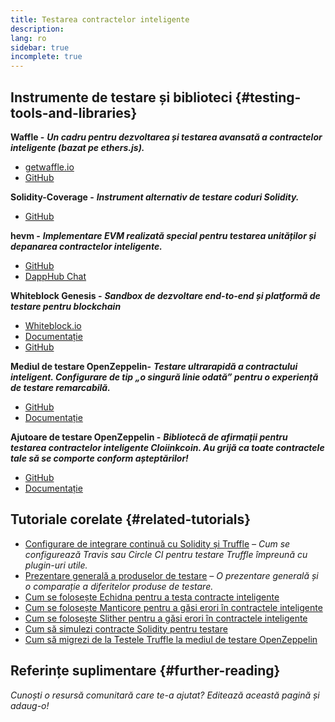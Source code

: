 ```yaml
---
title: Testarea contractelor inteligente
description:
lang: ro
sidebar: true
incomplete: true
---
```


## Instrumente de testare și biblioteci {#testing-tools-and-libraries}

**Waffle -** **_Un cadru pentru dezvoltarea și testarea avansată a contractelor inteligente (bazat pe ethers.js)._**

- [getwaffle.io](https://getwaffle.io/)
- [GitHub](https://github.com/EthWorks/Waffle)

**Solidity-Coverage -** **_Instrument alternativ de testare coduri Solidity._**

- [GitHub](https://github.com/sc-forks/solidity-coverage)

**hevm -** **_Implementare EVM realizată special pentru testarea unităților și depanarea contractelor inteligente._**

- [GitHub](https://github.com/dapphub/dapptools/tree/master/src/hevm)
- [DappHub Chat](https://dapphub.chat/)

**Whiteblock Genesis -** **_Sandbox de dezvoltare end-to-end și platformă de testare pentru blockchain_**

- [Whiteblock.io](https://whiteblock.io)
- [Documentație](https://docs.whiteblock.io)
- [GitHub](https://github.com/whiteblock/genesis)

**Mediul de testare OpenZeppelin-** **_Testare ultrarapidă a contractului inteligent. Configurare de tip „o singură linie odată” pentru o experiență de testare remarcabilă._**

- [GitHub](https://github.com/OpenZeppelin/openzeppelin-test-environment)
- [Documentație](https://docs.openzeppelin.com/test-environment/)

**Ajutoare de testare OpenZeppelin -** **_Bibliotecă de afirmații pentru testarea contractelor inteligente Cloiinkcoin. Au grijă ca toate contractele tale să se comporte conform așteptărilor!_**

- [GitHub](https://github.com/OpenZeppelin/openzeppelin-test-helpers)
- [Documentație](https://docs.openzeppelin.com/test-helpers)

## Tutoriale corelate {#related-tutorials}

- [Configurare de integrare continuă cu Solidity și Truffle](/developers/tutorials/solidity-and-truffle-continuous-integration-setup/) _– Cum se configurează Travis sau Circle CI pentru testare Truffle împreună cu plugin-uri utile._
- [Prezentare generală a produselor de testare](/developers/tutorials/guide-to-smart-contract-security-tools/) _– O prezentare generală și o comparație a diferitelor produse de testare._
- [Cum se folosește Echidna pentru a testa contracte inteligente](/developers/tutorials/how-to-use-echidna-to-test-smart-contracts/)
- [Cum se folosește Manticore pentru a găsi erori în contractele inteligente](/developers/tutorials/how-to-use-manticor-to-find-smart-contract-bugs/)
- [Cum se folosește Slither pentru a găsi erori în contractele inteligente](/developers/tutorials/how-to-use-slither-to-find-smart-contract-bugs/)
- [Cum să simulezi contracte Solidity pentru testare](/developers/tutorials/how-to-mock-solidity-contracts-for-testing/)
- [Cum să migrezi de la Testele Truffle la mediul de testare OpenZeppelin](https://docs.openzeppelin.com/test-environment/0.1/migrating-from-truffle)

## Referințe suplimentare {#further-reading}

_Cunoști o resursă comunitară care te-a ajutat? Editează această pagină și adaug-o!_
